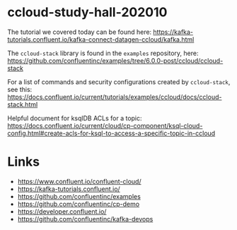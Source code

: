 # ccloud-study-hall-202010

The tutorial we covered today can be found here:
  https://kafka-tutorials.confluent.io/kafka-connect-datagen-ccloud/kafka.html

The `ccloud-stack` library is found in the `examples` repository, here: 
  https://github.com/confluentinc/examples/tree/6.0.0-post/ccloud/ccloud-stack 

For a list of commands and security configurations created by `ccloud-stack`, see this:
	https://docs.confluent.io/current/tutorials/examples/ccloud/docs/ccloud-stack.html

Helpful document for ksqlDB ACLs for a topic:
	https://docs.confluent.io/current/cloud/cp-component/ksql-cloud-config.html#create-acls-for-ksql-to-access-a-specific-topic-in-ccloud

# Links
 * https://www.confluent.io/confluent-cloud/
 * https://kafka-tutorials.confluent.io/
 * https://github.com/confluentinc/examples
 * https://github.com/confluentinc/cp-demo
 * https://developer.confluent.io/
 * https://github.com/confluentinc/kafka-devops 

